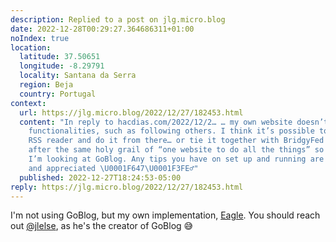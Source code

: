```yaml
---
description: Replied to a post on jlg.micro.blog
date: 2022-12-28T00:29:27.364686311+01:00
noIndex: true
location:
  latitude: 37.50651
  longitude: -8.29791
  locality: Santana da Serra
  region: Beja
  country: Portugal
context:
  url: https://jlg.micro.blog/2022/12/27/182453.html
  content: "In reply to hacdias.com/2022/12/2… … my own website doesn’t support certain
    functionalities, such as following others. I think it’s possible to just use an
    RSS reader and do it from there… or tie it together with BridgyFed I think. I’m
    after the same holy grail of “one website to do all the things” so that’s why
    I’m looking at GoBlog. Any tips you have on set up and running are very welcome
    and appreciated \U0001F647\U0001F3FE‍♂️"
  published: 2022-12-27T18:24:53-05:00
reply: https://jlg.micro.blog/2022/12/27/182453.html
---
```


I'm not using GoBlog, but my own implementation, [Eagle](https://github.com/hacdias/eagle). You should reach out [@jlelse](https://jlelse.blog/), as he's the creator of GoBlog 😅
